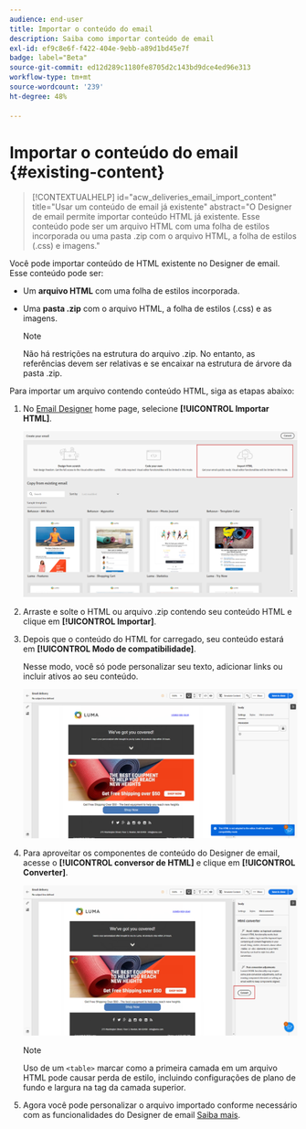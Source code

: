 ```yaml
---
audience: end-user
title: Importar o conteúdo do email
description: Saiba como importar conteúdo de email
exl-id: ef9c8e6f-f422-404e-9ebb-a89d1bd45e7f
badge: label="Beta"
source-git-commit: ed12d289c1180fe8705d2c143bd9dce4ed96e313
workflow-type: tm+mt
source-wordcount: '239'
ht-degree: 48%

---
```


# Importar o conteúdo do email {#existing-content}

>[!CONTEXTUALHELP]
>id="acw_deliveries_email_import_content"
>title="Usar um conteúdo de email já existente"
>abstract="O Designer de email permite importar conteúdo HTML já existente. Esse conteúdo pode ser um arquivo HTML com uma folha de estilos incorporada ou uma pasta .zip com o arquivo HTML, a folha de estilos (.css) e imagens."

Você pode importar conteúdo de HTML existente no Designer de email. Esse conteúdo pode ser:

* Um **arquivo HTML** com uma folha de estilos incorporada.
* Uma **pasta .zip** com o arquivo HTML, a folha de estilos (.css) e as imagens.

  >[!NOTE]
  >
  >Não há restrições na estrutura do arquivo .zip. No entanto, as referências devem ser relativas e se encaixar na estrutura de árvore da pasta .zip.

Para importar um arquivo contendo conteúdo HTML, siga as etapas abaixo:

1. No [Email Designer](get-started-email-designer.md) home page, selecione **[!UICONTROL Importar HTML]**.

   ![](assets/html-import.png)

1. Arraste e solte o HTML ou arquivo .zip contendo seu conteúdo HTML e clique em **[!UICONTROL Importar]**.

1. Depois que o conteúdo do HTML for carregado, seu conteúdo estará em **[!UICONTROL Modo de compatibilidade]**.

   Nesse modo, você só pode personalizar seu texto, adicionar links ou incluir ativos ao seu conteúdo.

   ![](assets/html-imported.png)

1. Para aproveitar os componentes de conteúdo do Designer de email, acesse o **[!UICONTROL conversor de HTML]** e clique em **[!UICONTROL Converter]**.

   ![](assets/html-imported-2.png)

   >[!NOTE]
   >
   > Uso de um `<table>` marcar como a primeira camada em um arquivo HTML pode causar perda de estilo, incluindo configurações de plano de fundo e largura na tag da camada superior.

1. Agora você pode personalizar o arquivo importado conforme necessário com as funcionalidades do Designer de email [Saiba mais](content-components.md).

